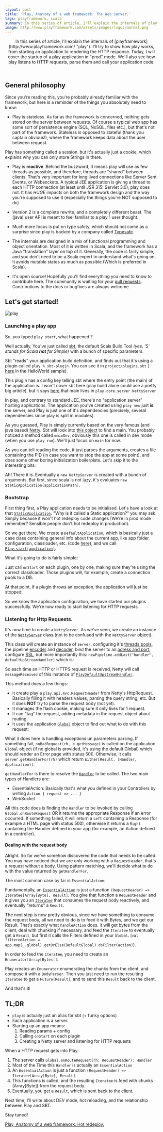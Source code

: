 ```yaml
---
layout: post
title: 'Play, Anatomy of a web framework: The Web Server.'
tags: playframework, scala
summary: In this series of article, I'll explain the internals of playframework. I'll try to show how play works, from starting an application to rendering the HTTP response. Today, I will cover the startup of a play application in "prod" mode. We'll also see how play listens to HTTP requests, parse them and call your application code.
image: http://www.playframework.com/assets/images/logos/normal.png
---
```


<header>
In this series of article, I'll explain the internals of [playframework](http://www.playframework.com/ "play"). I'll try to show how play works, from starting an application to rendering the HTTP response. Today, I will cover the startup of a play application in "prod" mode. We'll also see how play listens to HTTP requests, parse them and call your application code.
</header>

## General philosophy
Since you're reading this, you're probably already familiar with the framework, but here is a reminder of the things you absolutely need to know:

- Play is stateless. As far as the framework is concerned, nothing gets stored on the server between requests. Of course a typical web app has some sort of persistence engine (SQL, NoSQL, files etc.), but that's not part of the framework. Stateless is opposed to stateful (thank you captain obvious!), where the framework keeps data about the user between request.
<span class="note">
  Play has something called a session, but it's actually just a cookie, which explains why you can only store Strings in there.
</span>

- Play is __reactive__. Behind the buzzword, it means play will use as few threads as possible, and therefore, threads are "shared" between clients. That's very important for long lived connections like Server Sent Events, or Websockets. A typical JEE application is giving a thread to each HTTP connection (at least until JSR 315: Servlet 3.0), play does not. It has *HUGE* impacts on both the framework design and the way you're supposed to use it (especially the things you're NOT supposed to do).

- Version 2 is a complete rewrite, and a completely different beast. The (java) user API is meant to feel familiar to a play 1 user thought.

- Much more focus is put on type safety, which should not come as a surprise since play is backed by a company called [Typesafe](http://typesafe.com/).

- The internals are designed in a mix of functional programming and object orientation. Most of it is written in Scala, and the framework has a Java "translation" layer on top of it. Generally, the code is fairly simple, and you don't need to be a Scala expert to understand what's going on. It avoids mutable states as much as possible (Which is preferred in Scala).

- It's open source! Hopefully you'll find everything you need to know to contribute here. The community is waiting for your [pull requests](https://github.com/playframework/Play20). Contributions to the docs or bugfixes are always welcome.

## Let's get started!

![play](http://www.playframework.com/assets/images/logos/normal.png "play")

### Launching a play app

So, you typed `play start`, what happened ?

Well actually, You've just called [sbt](http://www.scala-sbt.org/), the default Scala Build Tool _(yes, 'S' stands for Scala __not__ for Simple)_ with a bunch of specific parameters.

Sbt "reads" your application build definition, and finds out that it's using a plugin called `play % sbt-plugin`.
You can see it in `project/plugins.sbt` ( [here](https://github.com/playframework/Play20/blob/master/samples/scala/helloworld/project/plugins.sbt#L8) in the HelloWorld sample).

This plugin has a config key telling sbt where the entry point (the main) of the application is. I won't cover sbt here (play build alone could use a pretty big article), but it says [here]( https://github.com/playframework/Play20/blob/master/framework/src/sbt-plugin/src/main/scala/PlaySettings.scala#L120) that main lives in `play.core.server.NettyServer`

In play, and contrary to standard JEE, there's no "application server" hosting applications. The application you've created using `play new` just __is__ the server, and Play is just one of it's dependencies (precisely, several dependencies since play is split in modules).

As you guessed, Play is simply currently based on the very famous (and java based) [Netty](http://netty.io/). Sbt will look into [this object](https://github.com/playframework/Play20/blob/master/framework/src/play/src/main/scala/play/core/server/NettyServer.scala#L268-L275) to find a main. You probably noticed a method called `mainDev`, obviously this one is called in dev mode (when you use `play run`). We'll just focus on `main` for now.

As you can tell reading the code, it just parses the arguments, creates a file containing the PID (in case you want to stop the app at some point), and does some other boring initialization boilerplate. Let's skip it to the interesting bits:

<script src="https://gist.github.com/jto/5636921.js"></script>

Ah! There it is. Eventually a `new NettyServer` is created with a bunch of arguments. But first, since scala is not lazy, it's evaluates `new StaticApplication(applicationPath)`.

### Bootstrap

First thing first, a Play application needs to be initialized. Let's have a look at that [`StaticApplication`](https://github.com/playframework/Play20/blob/master/framework/src/play/src/main/scala/play/core/system/ApplicationProvider.scala). "Why is it called a Static application?" you may ask. Simply because it won't hot redeploy code changes (We're in prod mode remember? Sensible people don't hot redeploy in production).

So we get [there](https://github.com/playframework/Play20/blob/master/framework/src/play/src/main/scala/play/core/system/ApplicationProvider.scala#L48-L56). We create a `DefaultApplication`, which is basically just a case class containing general info about the current app, like app folder, configuration, classloader, etc. (code [here](https://github.com/playframework/Play20/blob/master/framework/src/play/src/main/scala/play/api/Application.scala#L395-L399)), and we call [`Play.start(application)`](https://github.com/playframework/Play20/blob/master/framework/src/play/src/main/scala/play/api/Play.scala#L60-L76).

What it's going to do is fairly simple:

<script src="https://gist.github.com/jto/5637043.js"></script>

Just call `onStart` on each plugin, one by one, making sure they're using the correct classloader.
Those plugins will, for example, create a connection pools to a DB.

<span class="note">
  At that point, if a plugin throws an exception, the application will just be stopped.
</span>

So we know the application configuration, we have started our plugins successfully. We're now ready to start listening for HTTP requests.

### Listening for Http Requests.

It's now time to create a `NettyServer`. As we've seen, we create an instance of the [`NettyServer`](https://github.com/playframework/Play20/blob/master/framework/src/play/src/main/scala/play/core/server/NettyServer.scala) class (not to be confused with the `NettyServer` object).

This class will create an instance of `Server`, configuring it's [threads pools](https://github.com/playframework/Play20/blob/master/framework/src/play/src/main/scala/play/core/server/NettyServer.scala#L43-L44), the pipeline [encoder](https://github.com/playframework/Play20/blob/master/framework/src/play/src/main/scala/play/core/server/NettyServer.scala#L57) and [decoder](https://github.com/playframework/Play20/blob/master/framework/src/play/src/main/scala/play/core/server/NettyServer.scala#L58), bind the server to an [adress and port](https://github.com/playframework/Play20/blob/master/framework/src/play/src/main/scala/play/core/server/NettyServer.scala#L131), configure [SSL](https://github.com/playframework/Play20/blob/master/framework/src/play/src/main/scala/play/core/server/NettyServer.scala#L65-L119), but more importantly this: `newPipeline.addLast("handler", defaultUpStreamHandler)` which is:

<script src="https://gist.github.com/jto/5636790.js"></script>

So each time an HTTP or HTTPS request is received, Netty will call `messageReceived` of this instance of [`PlayDefaultUpstreamHandler`](https://github.com/playframework/Play20/blob/master/framework/src/play/src/main/scala/play/core/server/netty/PlayDefaultUpstreamHandler.scala).

This method does a few things:

- It create play a `play.api.mvc.RequestHeader` from Netty's HttpRequest. Basically filling it with headers values, parsing the query string, etc. But it does __NOT__ try to parse the request body (not yet).
- It manages the flash cookie, making sure it only lives for 1 request.
- It can "tag" the request, adding metadata in the request object about routing.
- It uses the application [`Global`](http://www.playframework.com/documentation/2.1.1/ScalaGlobal) object to find out what to do with this request:
<script src="https://gist.github.com/jto/5638714.js"></script>
What it does here is handling exceptions un parameters parsing. If something fail,
`onBadRequest(rh, e.getMessage)` is called on the application `Global` object (if no global is provided, it's using the default Global) which should render an Error page with status 500. Otherwise, it calls `server.getHandlerFor(rh)` which return `Either[Result, (Handler, Application)]`.

`getHandlerFor` is there to resolve the [`Handler`](http://www.playframework.com/documentation/api/2.1.1/scala/index.html#play.api.mvc.Handler) to be called.
The two main types of Handlers are:

- EssentialAction: Basically that's what you defined in your Controllers by writing `Action { request => ... }`
- WebSocket

<script src="https://gist.github.com/jto/5644008.js"></script>

All this code does is finding the `Handler` to be invoked by calling `Global.onRouteRequest` OR it returns the appropriate Response if an error occurred. If something failed, it will return a `Left` containing a Response (for example a HTML page with status 500), otherwise it returns a `Right` containing the Handler defined in your app (for example, an Action defined in a controller).

#### Dealing with the request body

Alright. So far we've somehow discovered the code that needs to be called. You may have noticed that we are only working with a `RequestHeader`, that's a request without a body. Using pattern matching, we'll decide what to do with the value returned by `getHandlerFor`.

The most common case by far is `EssentialAction`:

<script src="https://gist.github.com/jto/5644133.js"></script>

Fundamentally, an [`EssentialAction`](http://www.playframework.com/documentation/api/2.1.1/scala/index.html#play.api.mvc.EssentialAction) is just a function `(RequestHeader) => Iteratee[Array[Byte], Result]`.
You give that function a `RequestHeader` and it gives you an [`Iteratee`](http://www.playframework.com/documentation/2.1.1/Iteratees) that consumes the request body reactively, and eventually "returns" a `Result`.

The next step is now pretty obvious, since we have something to consume the request body, all we need to do is to feed it with Bytes, and we get our Result. That's exactly what `handleAction` does. It will get bytes from the client, deal with chunking if necessary, and feed the `Iteratee` to eventually get a `Result`, but first it calls the Filters defined in your `Global`. (`val filteredAction = app.map(_.global).getOrElse(DefaultGlobal).doFilter(action)`).

In order to feed the `Iteratee`, you need to create an `Enumerator[Array[Bytes]]`:

<script src="https://gist.github.com/jto/5644279.js"></script>

Play creates an `Enumerator` enumerating the chunks from the client, and compose it with a `BodyParser`.
Then you just need to run the resulting `Iteratee` to get a `Future[Result]`, and to send this `Result` back to the client.

<script src="https://gist.github.com/jto/5644315.js"></script>

And that's it!

## TL;DR

- `play` is actually just an alias for sbt (+ funky options)
- Each application is a server.
- Starting up an app means:
    1. Reading params + config
    2. Calling `onStart` on each plugin
    3. Creating a Netty server and listening for HTTP requests


When a HTTP request gets into Play:

1. The server calls `Global.onRouteRequest(rh: RequestHeader): Handler`
2. Most of the Time this `Handler` is actually an `EssentialAction`
3. An `EssentialAction` is just a function `(RequestHeader) => Iteratee[Array[Byte], Result]`.
4. This functions is called, and the resulting `Iteratee` is feed with chunks (Array[Byte]) from the request body.
5. Eventually, you get a `Result`, which is sent back to the client.

Next time, I'll write about DEV mode, hot reloading, and the relationship between Play and SBT.

Stay tuned!

<a class="next" href="/articles/play_anatomy_part2_sbt">Play, Anatomy of a web framework: Hot redeploy.</a>


